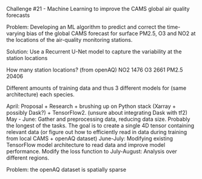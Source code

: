 Challenge #21 - Machine Learning to improve the CAMS global air quality forecasts

Problem: Developing an ML algorithm to predict and correct the time-varying bias of the global CAMS forecast for surface PM2.5, O3 and NO2 at the locations of the air-quality monitoring stations.

Solution: Use a Recurrent U-Net model to capture the variability at the station locations

How many station locations? (from openAQ)
NO2 1476 
O3 2661
PM2.5 20406

Different amounts of training data and thus 3 different models for (same architecture) each species.

April: Proposal + Research + brushing up on Python stack (Xarray + possibly Dask?) + TensorFlow2. (unsure about integrating Dask with tf2)
May - June: Gather and preprocessing data, reducing data size. Probably the longest of the tasks. The goal is to create a single 4D tensor containing relevant data (or figure out how to efficiently read in data during training from local CAMS + openAQ dataset)
June-July: Modifying existing TensorFlow model architecture to read data and improve model performance. Modify the loss function to 
July-August: Analysis over different regions.

Problem: the openAQ dataset is spatially sparse




